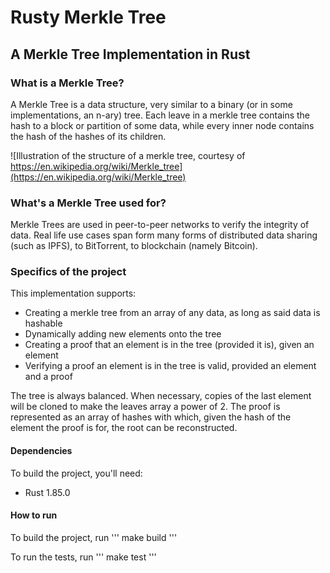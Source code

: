 # Rusty Merkle Tree
## A Merkle Tree Implementation in Rust

### What is a Merkle Tree?

A Merkle Tree is a data structure, very similar to a binary (or in some implementations, an n-ary) tree. Each leave in a merkle tree contains the hash to a block or partition of some data, while every inner node contains the hash of the hashes of its children.

![Illustration of the structure of a merkle tree, courtesy of https://en.wikipedia.org/wiki/Merkle_tree](https://en.wikipedia.org/wiki/Merkle_tree)

### What's a Merkle Tree used for? 

Merkle Trees are used in peer-to-peer networks to verify the integrity of data. Real life use cases span form many forms of distributed data sharing (such as IPFS), to BitTorrent, to blockchain (namely Bitcoin).

### Specifics of the project

This implementation supports:
- Creating a merkle tree from an array of any data, as long as said data is hashable
- Dynamically adding new elements onto the tree
- Creating a proof that an element is in the tree (provided it is), given an element
- Verifying a proof an element is in the tree is valid, provided an element and a proof

The tree is always balanced. When necessary, copies of the last element will be cloned to make the leaves array a power of 2. The proof is represented as an array of hashes with which, given the hash of the element the proof is for, the root can be reconstructed.

#### Dependencies

To build the project, you'll need:

- Rust 1.85.0

#### How to run

To build the project, run
'''
make build
'''

To run the tests, run 
'''
make test
'''